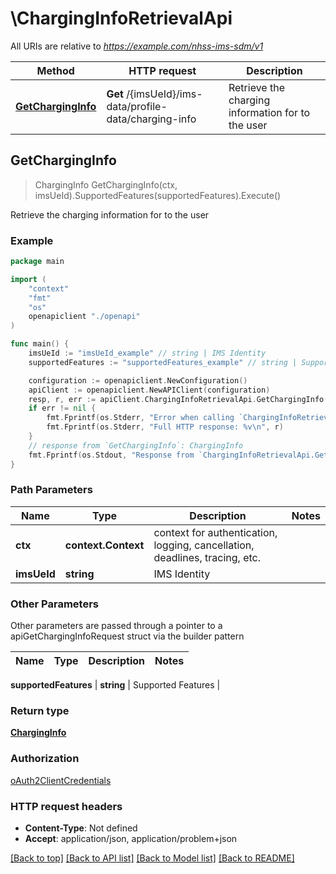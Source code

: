 # \ChargingInfoRetrievalApi

All URIs are relative to *https://example.com/nhss-ims-sdm/v1*

Method | HTTP request | Description
------------- | ------------- | -------------
[**GetChargingInfo**](ChargingInfoRetrievalApi.md#GetChargingInfo) | **Get** /{imsUeId}/ims-data/profile-data/charging-info | Retrieve the charging information for to the user



## GetChargingInfo

> ChargingInfo GetChargingInfo(ctx, imsUeId).SupportedFeatures(supportedFeatures).Execute()

Retrieve the charging information for to the user

### Example

```go
package main

import (
    "context"
    "fmt"
    "os"
    openapiclient "./openapi"
)

func main() {
    imsUeId := "imsUeId_example" // string | IMS Identity
    supportedFeatures := "supportedFeatures_example" // string | Supported Features (optional)

    configuration := openapiclient.NewConfiguration()
    apiClient := openapiclient.NewAPIClient(configuration)
    resp, r, err := apiClient.ChargingInfoRetrievalApi.GetChargingInfo(context.Background(), imsUeId).SupportedFeatures(supportedFeatures).Execute()
    if err != nil {
        fmt.Fprintf(os.Stderr, "Error when calling `ChargingInfoRetrievalApi.GetChargingInfo``: %v\n", err)
        fmt.Fprintf(os.Stderr, "Full HTTP response: %v\n", r)
    }
    // response from `GetChargingInfo`: ChargingInfo
    fmt.Fprintf(os.Stdout, "Response from `ChargingInfoRetrievalApi.GetChargingInfo`: %v\n", resp)
}
```

### Path Parameters


Name | Type | Description  | Notes
------------- | ------------- | ------------- | -------------
**ctx** | **context.Context** | context for authentication, logging, cancellation, deadlines, tracing, etc.
**imsUeId** | **string** | IMS Identity | 

### Other Parameters

Other parameters are passed through a pointer to a apiGetChargingInfoRequest struct via the builder pattern


Name | Type | Description  | Notes
------------- | ------------- | ------------- | -------------

 **supportedFeatures** | **string** | Supported Features | 

### Return type

[**ChargingInfo**](ChargingInfo.md)

### Authorization

[oAuth2ClientCredentials](../README.md#oAuth2ClientCredentials)

### HTTP request headers

- **Content-Type**: Not defined
- **Accept**: application/json, application/problem+json

[[Back to top]](#) [[Back to API list]](../README.md#documentation-for-api-endpoints)
[[Back to Model list]](../README.md#documentation-for-models)
[[Back to README]](../README.md)

